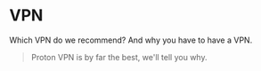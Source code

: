 # VPN
Which VPN do we recommend? And why you have to have a VPN.
> Proton VPN is by far the best, we'll tell you why.
